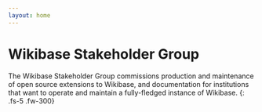 ```yaml
---
layout: home
---
```


# Wikibase Stakeholder Group

The Wikibase Stakeholder Group commissions production and maintenance of open source extensions to Wikibase, and documentation for institutions that want to operate and maintain a fully-fledged instance of Wikibase.
{: .fs-5 .fw-300}


